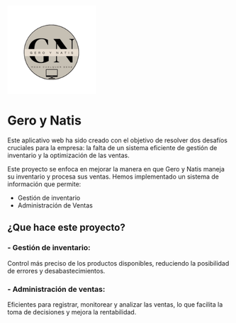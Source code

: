 <img src="https://github.com/DanielBermeoTO/GeroyNatis2/blob/main/Gero_y_Natis%20Logo.png" width="200" alt="Descripción de la imagen">


# Gero y Natis

Este aplicativo web ha sido creado con el objetivo de resolver dos desafíos cruciales para la empresa: la falta de un sistema eficiente de gestión de inventario y la optimización de las ventas.

Este proyecto se enfoca en mejorar la manera en que Gero y Natis maneja su inventario y procesa sus ventas. Hemos implementado un sistema de información que permite:

- Gestión de inventario
- Administración de Ventas

## ¿Que hace este proyecto?

### - Gestión de inventario: 

Control más preciso de los productos disponibles, reduciendo la posibilidad de errores y desabastecimientos.

### - Administración de ventas: 

Eficientes para registrar, monitorear y analizar las ventas, lo que facilita la toma de decisiones y mejora la rentabilidad.
